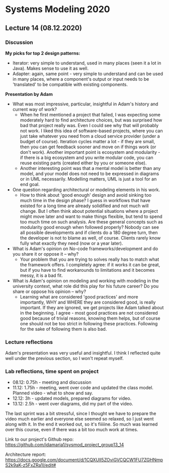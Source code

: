 # Systems Modeling 2020

## Lecture 14 (08.12.2020)

### Discussion

**My picks for top 2 design patterns:**
- Iterator: very simple to understand, used in many places (seen it a lot in Java). Makes sense to use it as well.
- Adapter: again, same point - very simple to understand and can be used in many places, where a component's output or input needs to be 'translated' to be compatible with existing components.

**Presentation by Adam**

- What was most impressive, particular, insightful in Adam's history and current way of work?
	- When he first mentioned a project that failed, I was expecting some moderately hard to find architecture choices, but was surprised how bad that project really was. Even I could see why that will probably not work. I liked this idea of software-based projects, where you can just take whatever you need from a cloud service provider (under a budget of course). Iteration cycles matter a lot - if they are small, then you can get feedback sooner and move on if things work (or don't work). Another important point is ecosystem and modularity - if there is a big ecosystem and you write modular code, you can reuse existing parts (created either by you or someone else).
	- Another interesting point was that a mental model is better than any model, and your model does not need to be expressed in diagrams or in UML necessarily. Modelling matters, UML is just a tool for an end goal.
- One question regarding architectural or modeling elements in his work.
	- How to think about 'good enough' design and avoid sinking too much time in the design phase? I guess in workflows that have existed for a long time are already solidified and not much will change. But I often think about potential situations where a project might move later and want to make things flexible, but tend to spend too much time on such analysis. Are these general concepts such as modularity good enough when followed properly? Nobody can see all possible developments and if clients do a 180 degree turn, then the developer is not to blame as well, of course. Clients rarely know fully what exactly they need (now or a year later). 
- What is Adam's opinion on No-code frameworks/development and do you share it or oppose it – why?
	- Your problem that you are trying to solves really has to match what the framework offers. I completely agree: if it works it can be great, but if you have to find workarounds to limitations and it becomes messy, it is a bad fit.
- What is Adam's opinion on modeling and working with modeling in the university context, what role did this play for his future career? Do you share or oppose his opinion – why?
	- Learning what are considered 'good practices' and more importantly, WHY and WHERE they are considered good, is really important. If they are ignored, we get projects like Adam talked about in the beginning. I agree - most good practices are not considered good because of trivial reasons, knowing them helps, but of course one should not be too strict in following these practices. Following for the sake of following them is also bad.
  
### Lecture reflections
  
Adam's presentation was very useful and insightful. I think I reflected quite well under the previous section, so I won't repeat myself. 
  
### Lab reflections, time spent on project

- 08.12: 0.75h - meeting and discussion
- 11.12: 1.75h - meeting, went over code and updated the class model. Planned video - what to show and say.
- 12.12: 3h - updated models, prepared diagrams for video.
- 13.12: 2.5h - went over diagrams, did my part of the video.

The last sprint was a bit stressful, since I thought we have to prepare the video much earlier and everyone else seemed so relaxed, so I just went along with it. In the end it worked out, so it's fiiiiine.
So much was learned over this course, even if there was a bit too much work at times.

Link to our project's Github repo: https://github.com/idamaria1/sysmod_project_group13_14

Architecture report: https://docs.google.com/document/d/1CQXUlI5ZOviGVCQCW1FU7ZGHNmpS2k9aK-z5FxZRa1I/edit#
